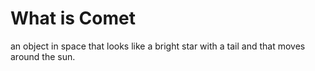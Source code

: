 <!DOCTYPE html>
<html>
<body>

<h1>What is Comet</h1>
<p>an object in space that looks like a bright star with a tail and that moves around the sun.</p>

</body>
</html>